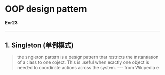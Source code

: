 # OOP design pattern
#### Ecr23

---

## 1. Singleton (单例模式)
>the singleton pattern is a design pattern that restricts the instantiation of a class to one object. This is useful when exactly one object is needed to coordinate actions across the system.
--- from Wikipedia
e
